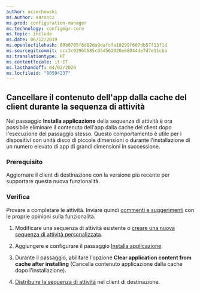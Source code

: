 ```yaml
---
author: aczechowski
ms.author: aaroncz
ms.prod: configuration-manager
ms.technology: configmgr-core
ms.topic: include
ms.date: 06/12/2019
ms.openlocfilehash: 80b0705f6d82da9dafcfa18299f607db57f13f1d
ms.sourcegitcommit: ccc3c929b5585c05d562020e68044de7d7e11c6a
ms.translationtype: HT
ms.contentlocale: it-IT
ms.lasthandoff: 04/02/2020
ms.locfileid: "80594237"
---
```

## <a name="clear-app-content-from-client-cache-during-task-sequence"></a><a name="bkmk_tscache"></a> Cancellare il contenuto dell'app dalla cache del client durante la sequenza di attività

<!--4485675-->

Nel passaggio **Installa applicazione** della sequenza di attività è ora possibile eliminare il contenuto dell'app dalla cache del client dopo l'esecuzione del passaggio stesso. Questo comportamento è utile per i dispositivi con unità disco di piccole dimensioni o durante l'installazione di un numero elevato di app di grandi dimensioni in successione.

### <a name="prerequisite"></a>Prerequisito

Aggiornare il client di destinazione con la versione più recente per supportare questa nuova funzionalità.

### <a name="try-it-out"></a>Verifica

Provare a completare le attività. Inviare quindi [commenti e suggerimenti](/sccm/core/understand/find-help#product-feedback) con le proprie opinioni sulla funzionalità.

1. Modificare una sequenza di attività esistente o [creare una nuova sequenza di attività personalizzata](/sccm/osd/deploy-use/create-a-custom-task-sequence).

1. Aggiungere e configurare il passaggio [Installa applicazione](/sccm/osd/understand/task-sequence-steps#BKMK_InstallApplication).

1. Durante il passaggio, abilitare l'opzione **Clear application content from cache after installing** (Cancella contenuto applicazione dalla cache dopo l'installazione).

1. [Distribuire la sequenza di attività](/sccm/osd/deploy-use/deploy-a-task-sequence) nel client di destinazione.
